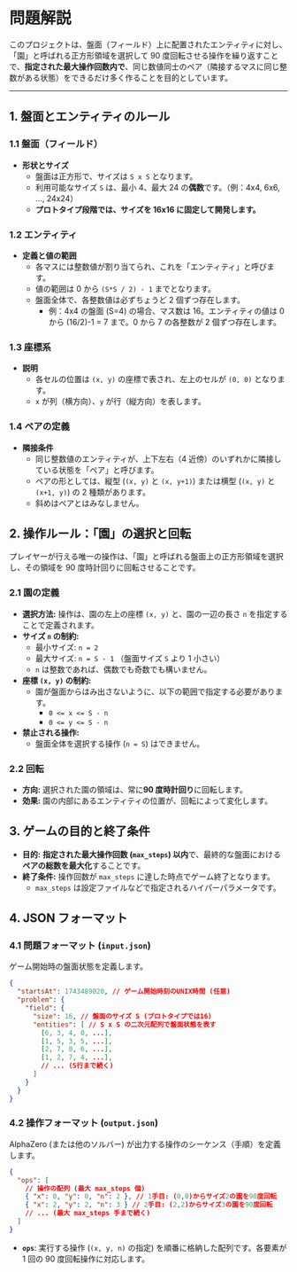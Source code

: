 # 問題解説

このプロジェクトは、盤面（フィールド）上に配置されたエンティティに対し、「園」と呼ばれる正方形領域を選択して 90 度回転させる操作を繰り返すことで、**指定された最大操作回数内で**、同じ数値同士のペア（隣接するマスに同じ整数がある状態）をできるだけ多く作ることを目的としています。

---

## 1. 盤面とエンティティのルール

### 1.1 盤面（フィールド）

- **形状とサイズ**
  - 盤面は正方形で、サイズは `S x S` となります。
  - 利用可能なサイズ `S` は、最小 4、最大 24 の**偶数**です。（例：4x4, 6x6, ..., 24x24）
  - **プロトタイプ段階では、サイズを 16x16 に固定して開発します。**

### 1.2 エンティティ

- **定義と値の範囲**
  - 各マスには整数値が割り当てられ、これを「エンティティ」と呼びます。
  - 値の範囲は 0 から `(S*S / 2) - 1` までとなります。
  - 盤面全体で、各整数値は必ずちょうど 2 個ずつ存在します。
    - 例：4x4 の盤面 (S=4) の場合、マス数は 16。エンティティの値は 0 から (16/2)-1 = 7 まで。0 から 7 の各整数が 2 個ずつ存在します。

### 1.3 座標系

- **説明**
  - 各セルの位置は `(x, y)` の座標で表され、左上のセルが `(0, 0)` となります。
  - `x` が列（横方向）、`y` が行（縦方向）を表します。

### 1.4 ペアの定義

- **隣接条件**
  - 同じ整数値のエンティティが、上下左右（4 近傍）のいずれかに隣接している状態を「ペア」と呼びます。
  - ペアの形としては、縦型 (`(x, y)` と `(x, y+1)`) または横型 (`(x, y)` と `(x+1, y)`) の 2 種類があります。
  - 斜めはペアとはみなしません。

## 2. 操作ルール：「園」の選択と回転

プレイヤーが行える唯一の操作は、「園」と呼ばれる盤面上の正方形領域を選択し、その領域を 90 度時計回りに回転させることです。

### 2.1 園の定義

- **選択方法:** 操作は、園の左上の座標 `(x, y)` と、園の一辺の長さ `n` を指定することで定義されます。
- **サイズ `n` の制約:**
  - 最小サイズ: `n = 2`
  - 最大サイズ: `n = S - 1` （盤面サイズ `S` より 1 小さい）
  - `n` は整数であれば、偶数でも奇数でも構いません。
- **座標 `(x, y)` の制約:**
  - 園が盤面からはみ出さないように、以下の範囲で指定する必要があります。
    - `0 <= x <= S - n`
    - `0 <= y <= S - n`
- **禁止される操作:**
  - 盤面全体を選択する操作 (`n = S`) はできません。

### 2.2 回転

- **方向:** 選択された園の領域は、常に**90 度時計回り**に回転します。
- **効果:** 園の内部にあるエンティティの位置が、回転によって変化します。

## 3. ゲームの目的と終了条件

- **目的:** **指定された最大操作回数 (`max_steps`) 以内**で、最終的な盤面における**ペアの総数を最大化**することです。
- **終了条件:** 操作回数が `max_steps` に達した時点でゲーム終了となります。
  - `max_steps` は設定ファイルなどで指定されるハイパーパラメータです。

## 4. JSON フォーマット

### 4.1 問題フォーマット (`input.json`)

ゲーム開始時の盤面状態を定義します。

```json
{
  "startsAt": 1743489020, // ゲーム開始時刻のUNIX時間 (任意)
  "problem": {
    "field": {
      "size": 16, // 盤面のサイズ S (プロトタイプでは16)
      "entities": [ // S x S の二次元配列で盤面状態を表す
        [6, 3, 4, 0, ...],
        [1, 5, 3, 5, ...],
        [2, 7, 0, 6, ...],
        [1, 2, 7, 4, ...],
        // ... (S行まで続く)
      ]
    }
  }
}
```

### 4.2 操作フォーマット (`output.json`)

AlphaZero (または他のソルバー) が出力する操作のシーケンス（手順）を定義します。

```json
{
  "ops": [
    // 操作の配列 (最大 max_steps 個)
    { "x": 0, "y": 0, "n": 2 }, // 1手目: (0,0)からサイズ2の園を90度回転
    { "x": 2, "y": 2, "n": 3 } // 2手目: (2,2)からサイズ3の園を90度回転
    // ... (最大 max_steps 手まで続く)
  ]
}
```

- **`ops`**: 実行する操作 (`(x, y, n)` の指定) を順番に格納した配列です。各要素が 1 回の 90 度回転操作に対応します。
